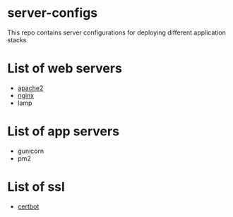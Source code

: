 # server-configs
This repo contains server configurations for deploying different application stacks

# List of web servers
- [apache2](https://github.com/venkatasaikatepalli/server-configs/blob/master/apache2/)
- [nginx](https://github.com/venkatasaikatepalli/server-configs/blob/master/nginx/)
- lamp

# List of app servers
- gunicorn
- pm2

# List of ssl
- [certbot](https://github.com/venkatasaikatepalli/server-configs/blob/master/certbot/)